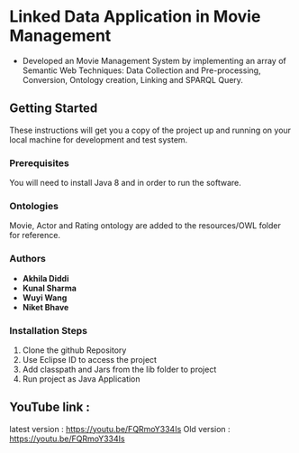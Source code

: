 # Linked Data Application in Movie Management                                                                      

-	Developed an Movie Management System by implementing an array of Semantic Web Techniques:
Data Collection and Pre-processing, Conversion, Ontology creation, Linking and SPARQL Query.


## Getting Started
These instructions will get you a copy of the project up and running on your local machine for development and test system.

### Prerequisites
You will need to install Java 8 and in order to run the software.

### Ontologies
Movie, Actor and Rating ontology are added to the resources/OWL folder for reference.


### Authors
* **Akhila Diddi**
* **Kunal Sharma**
* **Wuyi Wang**
* **Niket Bhave**

### Installation Steps
1. Clone the github Repository
2. Use Eclipse ID to access the project
3. Add classpath and Jars from the lib folder to project
4. Run project as Java Application 

## YouTube link : 

latest version : https://youtu.be/FQRmoY334Is
Old version : https://youtu.be/FQRmoY334Is


